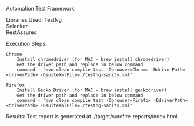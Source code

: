 Automation Test Framework

Libraries Used:
    TestNg <br>
    Selenium <br>
    RestAssured <br>
    
Execution Steps:

    Chrome
        Install chromedriver (for MAC - brew install chromedriver)
        Get the driver path and replace in below command
        command - "mvn clean compile test -Dbrowser=Chrome -DdriverPath=<driverPath> -DsuiteXmlFile=./testng-sanity.xml"
                
    Firefox
        Install Gecko Driver (for MAC - brew install geckodriver)
        Get the driver path and replace in below command
        command - "mvn clean compile test -Dbrowser=Firefox -DdriverPath=<driverPath> -DsuiteXmlFile=./testng-sanity.xml"
        
Results:
    Test report is generated at
        ./target/surefire-reports/index.html
